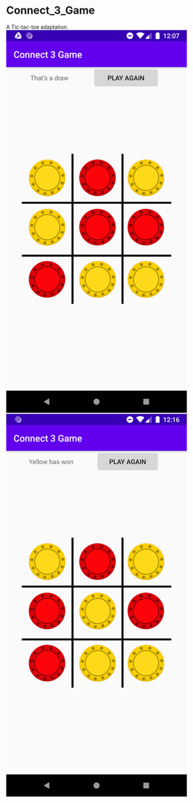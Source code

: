 # Connect_3_Game
A Tic-tac-toe adaptation.
![draw](https://github.com/toth2000/Connect_3_Game/blob/master/Screenshot/Screenshot_1621708633.png)
![win](https://github.com/toth2000/Connect_3_Game/blob/master/Screenshot/Screenshot_1621709184.png)
